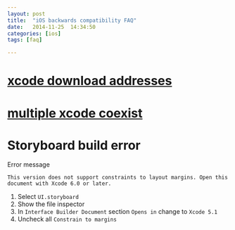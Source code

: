 ```yaml
---
layout: post
title:  "iOS backwards compatibility FAQ"
date:   2014-11-25	14:34:50
categories: [ios]
tags: [faq]

---
```


# [xcode download addresses](http://bumaociyuan.github.io/xcode/2014/11/25/xcode-download-addresses.html)

# [multiple xcode coexist](http://bumaociyuan.github.io/xcode/2014/11/25/multiple-xcode-coexist.html)

# Storyboard build error

Error message

```
This version does not support constraints to layout margins. Open this document with Xcode 6.0 or later.
```
1. Select `UI.storyboard`
2. Show the file inspector
3. In `Interface Builder Document` section `Opens in` change to `Xcode 5.1`
4. Uncheck all `Constrain to margins`